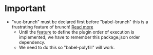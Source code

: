 # Important
* "vue-brunch" must be declared first before "babel-brunch" this is a frustrating feature of brunch! [Read more](http://brunch.io/docs/using-plugins#order-of-execution)
   * Until the [feature](https://github.com/brunch/brunch/issues/1377) to define the plugin order of execution is implemented, we have to remember this package.json order dependency.
   * We need to do this so "babel-polyfill" will work.